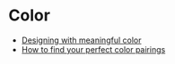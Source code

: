 # Color

* [Designing with meaningful color](https://medium.com/sketch-app-sources/designing-with-meaningful-color-28edd86240a7#.9aj6ef4ft)
* [How to find your perfect color pairings](http://www.vanschneider.com/how-i-find-my-perfect-color-pairings/)